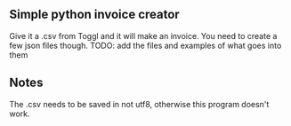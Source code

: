 ## Simple python invoice creator

Give it a .csv from Toggl and it will make an invoice. You need to create a few json files though. TODO: add the files and examples of what goes into them

## Notes

The .csv needs to be saved in not utf8, otherwise this program doesn't work.

